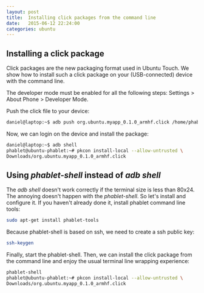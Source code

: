 ```yaml
---
layout: post
title:  Installing click packages from the command line
date:   2015-06-12 22:24:00
categories: ubuntu
---
```


## Installing a click package

Click packages are the new packaging format used in Ubuntu Touch. We show how to install such 
a click package on your (USB-connected) device with the command line.  

The developer mode must be enabled for all the following steps: Settings > About Phone > Developer Mode.

Push the click file to your device:

```bash
daniel@laptop:~$ adb push org.ubuntu.myapp_0.1.0_armhf.click /home/phablet/Downloads/
```


Now, we can login on the device and install the package: 

```bash
daniel@laptop:~$ adb shell
phablet@ubuntu-phablet:~# pkcon install-local --allow-untrusted \
Downloads/org.ubuntu.myapp_0.1.0_armhf.click 
```



## Using _phablet-shell_ instead of _adb shell_

The _adb shell_ doesn't work correctly if the terminal size is less than 80x24. The annoying doesn't 
happen with the _phablet-shell_. So let's install and configure it. If you haven't already done it, 
install phablet command line tools:

```bash
sudo apt-get install phablet-tools 
```

Because phablet-shell is based on ssh, we need to create a ssh public key:

```bash
ssh-keygen 
```

Finally, start the phablet-shell. Then, we can install the click package from the command line and enjoy
the usual terminal line wrapping experience:

```bash
phablet-shell
phablet@ubuntu-phablet:~# pkcon install-local --allow-untrusted \
Downloads/org.ubuntu.myapp_0.1.0_armhf.click
```
